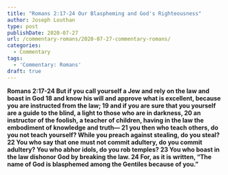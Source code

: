 ```yaml
---
title: "Romans 2:17-24 Our Blaspheming and God's Righteousness"
author: Joseph Louthan
type: post
publishDate: 2020-07-27
url: /commentary-romans/2020-07-27-commentary-romans/
categories:
  - Commentary
tags:
  - 'Commentary: Romans'
draft: true
---
```


**Romans 2:17-24 But if you call yourself a Jew and rely on the law and boast in God 18 and know his will and approve what is excellent, because you are instructed from the law; 19 and if you are sure that you yourself are a guide to the blind, a light to those who are in darkness, 20 an instructor of the foolish, a teacher of children, having in the law the embodiment of knowledge and truth— 21 you then who teach others, do you not teach yourself? While you preach against stealing, do you steal? 22 You who say that one must not commit adultery, do you commit adultery? You who abhor idols, do you rob temples? 23 You who boast in the law dishonor God by breaking the law. 24 For, as it is written, “The name of God is blasphemed among the Gentiles because of you.”** 